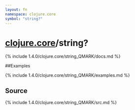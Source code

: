 ```yaml
---
layout: fn
namespace: clojure.core
symbol: "string?"
---
```


# [clojure.core](../)/string?

{% include 1.4.0/clojure.core/string_QMARK/docs.md %}

##Examples

{% include 1.4.0/clojure.core/string_QMARK/examples.md %}
## Source
{% include 1.4.0/clojure.core/string_QMARK/src.md %}

